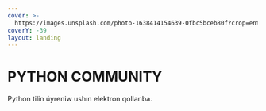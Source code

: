 ```yaml
---
cover: >-
  https://images.unsplash.com/photo-1638414154639-0fbc5bceb80f?crop=entropy&cs=tinysrgb&fm=jpg&ixid=MnwxOTcwMjR8MHwxfHNlYXJjaHwxfHxpbmZpbml0eXxlbnwwfHx8fDE2NzgzNzA0OTA&ixlib=rb-4.0.3&q=80
coverY: -39
layout: landing
---
```


# PYTHON COMMUNITY

Python tilin úyreniw ushın elektron qollanba.
